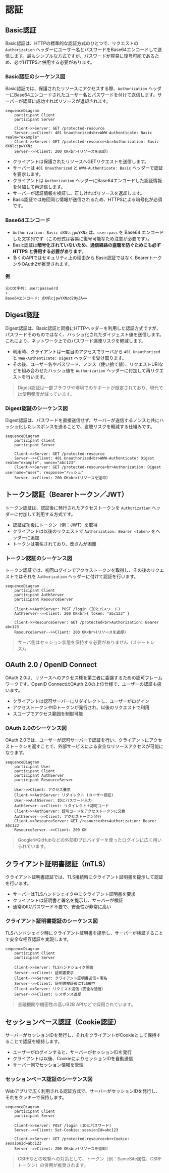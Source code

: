 # 認証


## Basic認証

Basic認証は、HTTPの標準的な認証方式のひとつで、リクエストの `Authorization` ヘッダーにユーザー名とパスワードをBase64エンコードして送信します。最もシンプルな方式ですが、パスワードが容易に復号可能であるため、必ずHTTPSと併用する必要があります。

### Basic認証のシーケンス図

Basic認証では、保護されたリソースにアクセスする際、`Authorization` ヘッダーにBase64エンコードされたユーザー名とパスワードを付けて送信します。サーバーが認証に成功すればリソースが返却されます。

```mermaid
sequenceDiagram
    participant Client
    participant Server

    Client->>Server: GET /protected-resource
    Server-->>Client: 401 Unauthorized<br>WWW-Authenticate: Basic realm="example"
    Client->>Server: GET /protected-resource<br>Authorization: Basic dXNlcjpwYXNz
    Server-->>Client: 200 OK<br>(リソースを返却)
```

- クライアントは保護されたリソースへGETリクエストを送信します。
- サーバーは `401 Unauthorized` と `WWW-Authenticate: Basic` ヘッダーで認証を要求します。
- クライアントは `Authorization` ヘッダーにBase64エンコードした認証情報を付加して再送信します。
- サーバーが認証情報を検証し、正しければリソースを返却します。
- Basic認証では毎回同じ情報が送信されるため、HTTPSによる暗号化が必須です。

### Base64エンコード

- `Authorization: Basic dXNlcjpwYXNz` は、`user:pass` を Base64 エンコードした文字列です（この形式は容易に復号可能なため注意が必要です）。
- Basic認証は**暗号化されていないため、通信経路の盗聴を防ぐためにも必ず HTTPS と併用する必要があります**。
- 多くのAPIではセキュリティ上の理由から Basic認証ではなく BearerトークンやOAuth2が推奨されます。

#### 例
```
元の文字列: user:password
↓
Base64エンコード: dXNlcjpwYXNzd29yZA==
```

## Digest認証

Digest認証は、Basic認証と同様にHTTPヘッダーを利用した認証方式ですが、パスワードそのものではなく、ハッシュ化されたダイジェスト値を送信します。これにより、ネットワーク上でのパスワード漏洩リスクを軽減します。

- 利用時、クライアントは一度目のアクセスでサーバから `401 Unauthorized` と `WWW-Authenticate: Digest` ヘッダーを受け取ります。
- その後、ユーザー名やパスワード、ノンス（使い捨て値）、リクエストURIなどを組み合わせたハッシュ値を `Authorization` ヘッダーに付加して再リクエストを行います。

> Digest認証は一部ブラウザや環境でのサポートが限定されており、現代では使用頻度が減っています。

### Digest認証のシーケンス図

Digest認証は、パスワードを直接送信せず、サーバーが送信するノンスと共にハッシュ化したレスポンスを送ることで、盗聴リスクを軽減する仕組みです。

```mermaid
sequenceDiagram
    participant Client
    participant Server

    Client->>Server: GET /protected-resource
    Server-->>Client: 401 Unauthorized<br>WWW-Authenticate: Digest realm="example", nonce="abc123"
    Client->>Server: GET /protected-resource<br>Authorization: Digest username="user", response="ハッシュ"
    Server-->>Client: 200 OK<br>(リソースを返却)
```



## トークン認証（Bearerトークン／JWT）

トークン認証は、認証後に発行されたアクセストークンを `Authorization` ヘッダーに付加して利用する方式です。

- 認証成功後にトークン（例：JWT）を取得
- クライアントは以後のリクエストで `Authorization: Bearer <token>` をヘッダーに追加
- トークンは署名されており、改ざんが困難

### トークン認証のシーケンス図

トークン認証では、初回ログインでアクセストークンを取得し、その後のリクエストではそれを `Authorization` ヘッダーに付けて認証を行います。

```mermaid
sequenceDiagram
    participant Client
    participant AuthServer
    participant ResourceServer

    Client->>AuthServer: POST /login (IDとパスワード)
    AuthServer-->>Client: 200 OK<br>{ token: "abc123" }

    Client->>ResourceServer: GET /protected<br>Authorization: Bearer abc123
    ResourceServer-->>Client: 200 OK<br>(リソースを返却)
```

> サーバ側はセッション状態を保持する必要がありません（ステートレス）。


## OAuth 2.0 / OpenID Connect

OAuth 2.0は、リソースへのアクセス権を第三者に委譲するための認可フレームワークです。OpenID ConnectはOAuth 2.0の上位仕様で、ユーザーの認証も扱います。

- クライアントは認可サーバーにリダイレクトし、ユーザーがログイン
- アクセストークンやIDトークンが発行され、以後のリクエストで利用
- スコープでアクセス範囲を制御可能

### OAuth 2.0のシーケンス図

OAuth 2.0では、ユーザーが認可サーバーで認証を行い、クライアントにアクセストークンを返すことで、外部サービスによる安全なリソースアクセスが可能になります。

```mermaid
sequenceDiagram
    participant User
    participant Client
    participant AuthServer
    participant ResourceServer

    User->>Client: アクセス要求
    Client->>AuthServer: リダイレクト (ユーザー認証)
    User->>AuthServer: IDとパスワード入力
    AuthServer-->>Client: リダイレクト＋認可コード
    Client->>AuthServer: 認可コードをアクセストークンに交換
    AuthServer-->>Client: アクセストークン発行
    Client->>ResourceServer: GET /resource<br>Authorization: Bearer abc123
    ResourceServer-->>Client: 200 OK
```

> GoogleやGitHubなどの外部IDプロバイダーを使ったログインに広く用いられています。


## クライアント証明書認証（mTLS）

クライアント証明書認証では、TLS接続時にクライアント証明書を提示して認証を行います。

- サーバーはTLSハンドシェイク中にクライアント証明書を要求
- クライアントは証明書と署名を提示し、サーバーが検証
- 通常のID/パスワード不要で、安全性が非常に高い

### クライアント証明書認証のシーケンス図

TLSハンドシェイク時にクライアント証明書を提示し、サーバーが検証することで安全な相互認証を実現します。

```mermaid
sequenceDiagram
    participant Client
    participant Server

    Client->>Server: TLSハンドシェイク開始
    Server-->>Client: 証明書要求
    Client-->>Server: クライアント証明書送信＋署名
    Server-->>Client: 証明書検証後にTLS確立
    Client->>Server: リクエスト送信（安全な通信）
    Server-->>Client: レスポンス返却
```

> 金融機関や機密性の高いB2B APIなどで採用されています。


## セッションベース認証（Cookie認証）

サーバーがセッションIDを発行し、それをクライアントがCookieとして保持することで認証を維持します。

- ユーザーがログインすると、サーバーがセッションIDを発行
- クライアントは以後、CookieによりセッションIDを自動送信
- サーバー側でセッション情報を管理

### セッションベース認証のシーケンス図

Webアプリで広く利用される認証方式で、サーバーがセッションIDを発行し、それをクッキーで保持します。

```mermaid
sequenceDiagram
    participant Client
    participant Server

    Client->>Server: POST /login (IDとパスワード)
    Server-->>Client: Set-Cookie: sessionId=abc123

    Client->>Server: GET /protected-resource<br>Cookie: sessionId=abc123
    Server-->>Client: 200 OK<br>(リソースを返却)
```

> CSRFなどの攻撃への対策として、トークン（例：SameSite属性、CSRFトークン）の併用が推奨されます。

